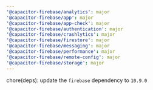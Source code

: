 ```yaml
---
'@capacitor-firebase/analytics': major
'@capacitor-firebase/app': major
'@capacitor-firebase/app-check': major
'@capacitor-firebase/authentication': major
'@capacitor-firebase/crashlytics': major
'@capacitor-firebase/firestore': major
'@capacitor-firebase/messaging': major
'@capacitor-firebase/performance': major
'@capacitor-firebase/remote-config': major
'@capacitor-firebase/storage': major
---
```


chore(deps): update the `firebase` dependency to `10.9.0`
